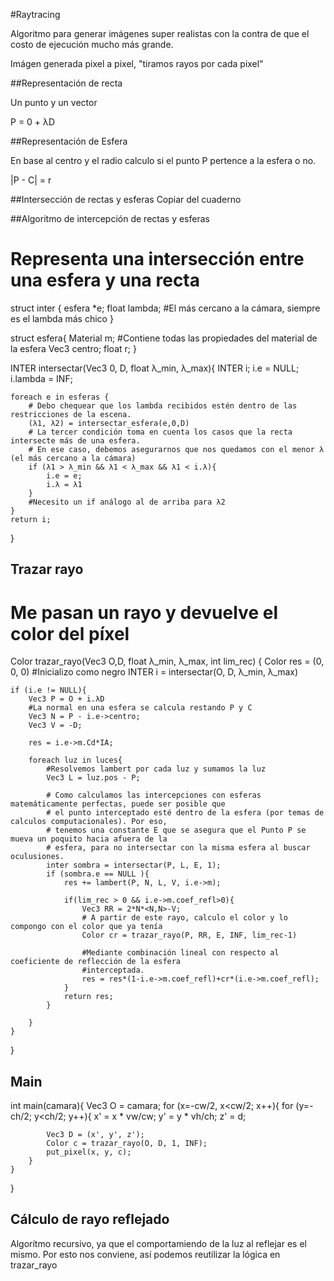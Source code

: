 #Raytracing

Algoritmo para generar imágenes super realistas con la contra de que el costo de ejecución mucho más grande.

Imágen generada pixel a pixel, "tiramos rayos por cada pixel"

##Representación de recta 

Un punto y un vector

P = 0 + λD

##Representación de Esfera

En base al centro y el radio calculo si el punto P pertence a la esfera o no.

|P - C| = r

##Intersección de rectas y esferas
<TODO> Copiar del cuaderno

##Algoritmo de intercepción de rectas y esferas


# Representa una intersección entre una esfera y una recta
struct inter {
	esfera *e;
	float lambda; #El más cercano a la cámara, siempre es el lambda más chico
}

struct esfera{
	Material m; #Contiene todas las propiedades del material de la esfera
	Vec3 centro;
	float r;
}

INTER intersectar(Vec3 0, D, float λ_min, λ_max){
	INTER i;
	i.e = NULL;
	i.lambda = INF;

	foreach e in esferas {
		# Debo chequear que los lambda recibidos estén dentro de las restricciones de la escena. 
		(λ1, λ2) = intersectar_esfera(e,0,D)
		# La tercer condición toma en cuenta los casos que la recta intersecte más de una esfera.
        # En ese caso, debemos asegurarnos que nos quedamos con el menor λ (el más cercano a la cámara)
		if (λ1 > λ_min && λ1 < λ_max && λ1 < i.λ){
			i.e = e;
			i.λ = λ1
		}
		#Necesito un if análogo al de arriba para λ2
	}
	return i;
}

## Trazar rayo

# Me pasan un rayo y devuelve el color del píxel
Color trazar_rayo(Vec3 O,D, float λ_min, λ_max, int lim_rec) {
	Color res = (0, 0, 0) #Inicializo como negro
	INTER i = intersectar(O, D, λ_min, λ_max)

	if (i.e != NULL){
		Vec3 P = O + i.λD
		#La normal en una esfera se calcula restando P y C
		Vec3 N = P - i.e->centro; 
		Vec3 V = -D;

		res = i.e->m.Cd*IA;

		foreach luz in luces{
			#Resolvemos lambert por cada luz y sumamos la luz
			Vec3 L = luz.pos - P;

			# Como calculamos las intercepciones con esferas matemáticamente perfectas, puede ser posible que
            # el punto interceptado esté dentro de la esfera (por temas de calculos computacionales). Por eso,
            # tenemos una constante E que se asegura que el Punto P se mueva un poquito hacia afuera de la
            # esfera, para no intersectar con la misma esfera al buscar oculusiones.
			inter sombra = intersectar(P, L, E, 1);
			if (sombra.e == NULL ){
				res += lambert(P, N, L, V, i.e->m);

				if(lim_rec > 0 && i.e->m.coef_refl>0){
					Vec3 RR = 2*N*<N,N>-V;
					# A partir de este rayo, calculo el color y lo compongo con el color que ya tenía
					Color cr = trazar_rayo(P, RR, E, INF, lim_rec-1)

					#Mediante combinación lineal con respecto al coeficiente de reflección de la esfera
                    #interceptada.
					res = res*(1-i.e->m.coef_refl)+cr*(i.e->m.coef_refl);
				}
				return res;
			}
			
		}
	}
}

## Main

int main(camara){
	Vec3 O = camara;
	for (x=-cw/2, x<cw/2; x++){
		for (y=-ch/2; y<ch/2; y++){
			x' = x * vw/cw;
			y' = y * vh/ch;
			z' = d;

			Vec3 D = (x', y', z');
			Color c = trazar_rayo(O, D, 1, INF);
			put_pixel(x, y, c);
		}
	}
}

## Cálculo de rayo reflejado

Algorítmo recursivo, ya que el comportamiendo de la luz al reflejar es el mismo.
Por esto nos conviene, así podemos reutilizar la lógica en trazar_rayo
